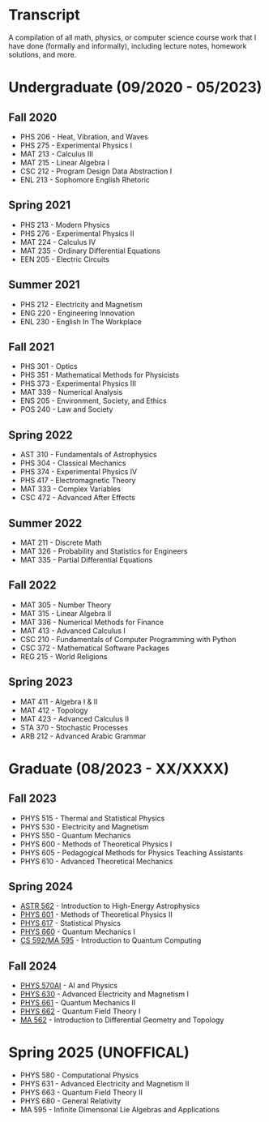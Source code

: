 # Transcript

A compilation of all math, physics, or computer science course work that I have done (formally and informally), including lecture notes, homework solutions, and more.

# Undergraduate (09/2020 - 05/2023)

## Fall 2020

-   PHS 206 - Heat, Vibration, and Waves
-   PHS 275 - Experimental Physics I
-   MAT 213 - Calculus III
-   MAT 215 - Linear Algebra I
-   CSC 212 - Program Design Data Abstraction I
-   ENL 213 - Sophomore English Rhetoric

## Spring 2021

-   PHS 213 - Modern Physics
-   PHS 276 - Experimental Physics II
-   MAT 224 - Calculus IV
-   MAT 235 - Ordinary Differential Equations
-   EEN 205 - Electric Circuits

## Summer 2021

-   PHS 212 - Electricity and Magnetism
-   ENG 220 - Engineering Innovation
-   ENL 230 - English In The Workplace

## Fall 2021

-   PHS 301 - Optics
-   PHS 351 - Mathematical Methods for Physicists
-   PHS 373 - Experimental Physics III
-   MAT 339 - Numerical Analysis
-   ENS 205 - Environment, Society, and Ethics
-   POS 240 - Law and Society

## Spring 2022

-   AST 310 - Fundamentals of Astrophysics
-   PHS 304 - Classical Mechanics
-   PHS 374 - Experimental Physics IV
-   PHS 417 - Electromagnetic Theory
-   MAT 333 - Complex Variables
-   CSC 472 - Advanced After Effects

## Summer 2022

-   MAT 211 - Discrete Math
-   MAT 326 - Probability and Statistics for Engineers
-   MAT 335 - Partial Differential Equations

## Fall 2022

-   MAT 305 - Number Theory
-   MAT 315 - Linear Algebra II
-   MAT 336 - Numerical Methods for Finance
-   MAT 413 - Advanced Calculus I
-   CSC 210 - Fundamentals of Computer Programming with Python
-   CSC 372 - Mathematical Software Packages
-   REG 215 - World Religions

## Spring 2023

-   MAT 411 - Algebra I & II
-   MAT 412 - Topology
-   MAT 423 - Advanced Calculus II
-   STA 370 - Stochastic Processes
-   ARB 212 - Advanced Arabic Grammar

# Graduate (08/2023 - XX/XXXX)

## Fall 2023

-   PHYS 515 - Thermal and Statistical Physics
-   PHYS 530 - Electricity and Magnetism
-   PHYS 550 - Quantum Mechanics
-   PHYS 600 - Methods of Theoretical Physics I
-   PHYS 605 - Pedagogical Methods for Physics Teaching Assistants
-   PHYS 610 - Advanced Theoretical Mechanics

## Spring 2024

-   [ASTR 562](https://github.com/ralphrazzouk/transcript/phd/y1/spring/ASTR562) - Introduction to High-Energy Astrophysics
-   [PHYS 601](https://github.com/ralphrazzouk/transcript/phd/y1/spring/PHYS601) - Methods of Theoretical Physics II
-   [PHYS 617](https://github.com/ralphrazzouk/transcript/phd/y1/spring/PHYS617) - Statistical Physics
-   [PHYS 660](https://github.com/ralphrazzouk/transcript/phd/y1/spring/PHYS660) - Quantum Mechanics I
-   [CS 592/MA 595](https://github.com/ralphrazzouk/transcript/phd/y1/spring/MA595) - Introduction to Quantum Computing

## Fall 2024

-   [PHYS 570AI](https://github.com/ralphrazzouk/transcript/phd/y1/spring/PHYS570AI) - AI and Physics
-   [PHYS 630](https://github.com/ralphrazzouk/transcript/phd/y1/spring/PHYS630) - Advanced Electricity and Magnetism I
-   [PHYS 661](https://github.com/ralphrazzouk/transcript/phd/y1/spring/PHYS661) - Quantum Mechanics II
-   [PHYS 662](https://github.com/ralphrazzouk/transcript/phd/y1/spring/PHYS662) - Quantum Field Theory I
-   [MA 562](https://github.com/ralphrazzouk/transcript/phd/y1/spring/MA562) - Introduction to Differential Geometry and Topology

# Spring 2025 (UNOFFICAL)

-  PHYS 580 - Computational Physics
-  PHYS 631 - Advanced Electricity and Magnetism II
-  PHYS 663 - Quantum Field Theory II
-  PHYS 680 - General Relativity
-  MA 595 - Infinite Dimensonal Lie Algebras and Applications 
